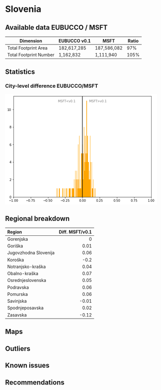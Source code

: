 
# Slovenia
## Available data EUBUCCO / MSFT

| Dimension    | EUBUCCO v0.1 | MSFT | Ratio |
| -------- | ------- | ------- | ------- |
|Total Footprint Area|182,617,285|187,586,082|97%|
|Total Footprint Number|1,162,832|1,111,940|105%|


## Statistics

### City-level difference EUBUCCO/MSFT 
 ![City-level difference EUBUCCO/MSFT](../imgs/city_diff/slovenia_city_diff.png)

## Regional breakdown

| Region                |   Diff. MSFT/v0.1 |
|:----------------------|------------------:|
| Gorenjska             |              0    |
| Goriška               |              0.01 |
| Jugovzhodna Slovenija |              0.06 |
| Koroška               |             -0.2  |
| Notranjsko-kraška     |              0.04 |
| Obalno-kraška         |              0.07 |
| Osrednjeslovenska     |              0.05 |
| Podravska             |              0.06 |
| Pomurska              |              0.06 |
| Savinjska             |             -0.01 |
| Spodnjeposavska       |              0.02 |
| Zasavska              |             -0.12 |

## Maps
## Outliers
## Known issues
## Recommendations
